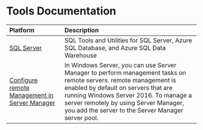 # Tools Documentation
|Platform|Description|
|:--|:--|
|[SQL Server](https://github.com/MicrosoftDocs/sql-docs/blob/live/docs/tools/overview-sql-tools.md)|SQL Tools and Utilities for SQL Server, Azure SQL Database, and Azure SQL Data Warehouse|
|[Configure remote Management in Server Manager](https://github.com/MicrosoftDocs/windowsserverdocs/blob/master/WindowsServerDocs/administration/server-manager/configure-remote-management-in-server-manager.md)|In Windows Server, you can use Server Manager to perform management tasks on remote servers. remote management is enabled by default on servers that are running Windows Server 2016. To manage a server remotely by using Server Manager, you add the server to the Server Manager server pool.|